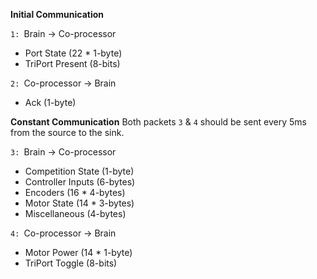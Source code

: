**Initial Communication**

`1: `Brain -> Co-processor
+ Port State (22 * 1-byte)
+ TriPort Present (8-bits)

`2: `Co-processor -> Brain
+ Ack (1-byte)

**Constant Communication**
Both packets `3` & `4` should be sent every 5ms from the source to the sink.

`3: `Brain -> Co-processor
+ Competition State (1-byte)
+ Controller Inputs (6-bytes)
+ Encoders (16 * 4-bytes)
+ Motor State (14 * 3-bytes)
+ Miscellaneous (4-bytes)

`4: `Co-processor -> Brain
+ Motor Power (14 * 1-byte)
+ TriPort Toggle (8-bits)
